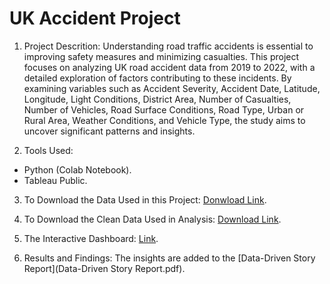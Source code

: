 # UK Accident Project


1. Project Descrition: Understanding road traffic accidents is essential to improving safety measures and minimizing casualties. This project focuses on analyzing UK road accident data from 2019 to 2022, with a detailed exploration of factors contributing to these incidents. By examining variables such as Accident Severity, Accident Date, Latitude, Longitude, Light Conditions, District Area, Number of Casualties, Number of Vehicles, Road Surface Conditions, Road Type, Urban or Rural Area, Weather Conditions, and Vehicle Type, the study aims to uncover significant patterns and insights.
   
2.  Tools Used:
   - Python (Colab Notebook).
   - Tableau Public.

3. To Download the Data Used in this Project: [Donwload Link](https://drive.google.com/file/d/1qmzj2CICZlk8Uf6dWEfwIALwWdpLaL78/view?usp=sharing).

4. To Download the Clean Data Used in Analysis: [Download Link](https://drive.google.com/file/d/1nZL9r-wItx8QB9aWUwxq_jofqXR4CIqT/view?usp=sharing).

5. The Interactive Dashboard: [Link](https://public.tableau.com/views/Book1_17421409072650/AccidentDashboard?:language=en-US&:sid=&:redirect=auth&:display_count=n&:origin=viz_share_link).

6.  Results and Findings: The insights are added to the [Data-Driven Story Report](Data-Driven Story Report.pdf).
